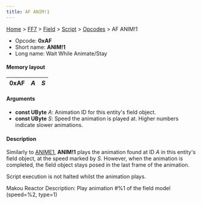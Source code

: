 ```yaml
---
title: AF ANIM!1
---
```


[Home](../../../../Main%20Page.md.md) > [FF7](../../../../FF7.md) > [Field](../../../Field.md) > [Script](../../Script.md) > [Opcodes](../Opcodes.md) > AF ANIM!1

-   Opcode: **0xAF**
-   Short name: **ANIM!1**
-   Long name: Wait While Animate/Stay

#### Memory layout

| 0xAF | *A* | *S* |
|------|-----|-----|

#### Arguments

-   **const UByte** *A*: Animation ID for this entity's field object.
-   **const UByte** *S*: Speed the animation is played at. Higher
    numbers indicate slower animations.

#### Description

Similarly to [ANIME1][], **ANIM!1** plays the animation found at ID *A*
in this entity's field object, at the speed marked by *S*. However, when
the animation is completed, the field object stays posed in the last
frame of the animation.

Script execution is not halted whilst the animation plays.

Makou Reactor Description: Play animation \#%1 of the field model
(speed=%2, type=1)

  [ANIME1]: A3%20ANIME1.md "wikilink"
